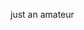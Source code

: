 just an amateur

<!---
amateur-maybe/amateur-maybe is a ✨ special ✨ repository because its `README.md` (this file) appears on your GitHub profile.
You can click the Preview link to take a look at your changes.
--->

